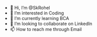 - 👋 Hi, I’m @SkRohel
- 👀 I’m interested in Coding
- 🌱 I’m currently learning BCA
- 💞️ I’m looking to collaborate on LinkedIn 
- 📫 How to reach me through Email

<!---
SkRohel/SkRohel is a ✨ special ✨ repository because its `README.md` (this file) appears on your GitHub profile.
You can click the Preview link to take a look at your changes.
--->
